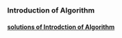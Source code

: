 ### Introduction of Algorithm

#### [solutions of Introdction of Algorithm](https://sites.math.rutgers.edu/~ajl213/CLRS/)
